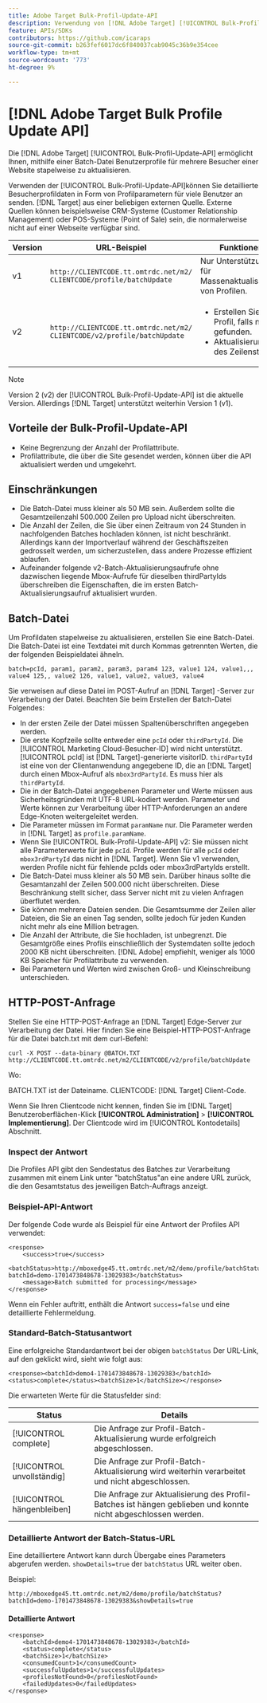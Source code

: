 ```yaml
---
title: Adobe Target Bulk-Profil-Update-API
description: Verwendung von [!DNL Adobe Target] [!UICONTROL Bulk-Profil-Update-API] zum Senden mehrerer Besucherprofildaten an [!DNL Target].
feature: APIs/SDKs
contributors: https://github.com/icaraps
source-git-commit: b263fef6017dc6f840037cab9045c36b9e354cee
workflow-type: tm+mt
source-wordcount: '773'
ht-degree: 9%

---
```


# [!DNL Adobe Target Bulk Profile Update API]

Die [!DNL Adobe Target] [!UICONTROL Bulk-Profil-Update-API] ermöglicht Ihnen, mithilfe einer Batch-Datei Benutzerprofile für mehrere Besucher einer Website stapelweise zu aktualisieren.

Verwenden der [!UICONTROL Bulk-Profil-Update-API]können Sie detaillierte Besucherprofildaten in Form von Profilparametern für viele Benutzer an senden. [!DNL Target] aus einer beliebigen externen Quelle. Externe Quellen können beispielsweise CRM-Systeme (Customer Relationship Management) oder POS-Systeme (Point of Sale) sein, die normalerweise nicht auf einer Webseite verfügbar sind.

| Version  | URL-Beispiel | Funktionen |
| --- | --- | --- |
| v1 | `http://CLIENTCODE.tt.omtrdc.net/m2/ CLIENTCODE/profile/batchUpdate` | Nur Unterstützung für Massenaktualisierung von Profilen. |
| v2 | `http://CLIENTCODE.tt.omtrdc.net/m2/ CLIENTCODE/v2/profile/batchUpdate` | <ul><li>Erstellen Sie ein Profil, falls nicht gefunden.</li><li>Aktualisierung des Zeilenstatus.</li></ul> |

>[!NOTE]
>
>Version 2 (v2) der [!UICONTROL Bulk-Profil-Update-API] ist die aktuelle Version. Allerdings [!DNL Target] unterstützt weiterhin Version 1 (v1).

## Vorteile der Bulk-Profil-Update-API

* Keine Begrenzung der Anzahl der Profilattribute.
* Profilattribute, die über die Site gesendet werden, können über die API aktualisiert werden und umgekehrt.

## Einschränkungen

* Die Batch-Datei muss kleiner als 50 MB sein. Außerdem sollte die Gesamtzeilenzahl 500.000 Zeilen pro Upload nicht überschreiten.
* Die Anzahl der Zeilen, die Sie über einen Zeitraum von 24 Stunden in nachfolgenden Batches hochladen können, ist nicht beschränkt. Allerdings kann der Importverlauf während der Geschäftszeiten gedrosselt werden, um sicherzustellen, dass andere Prozesse effizient ablaufen.
* Aufeinander folgende v2-Batch-Aktualisierungsaufrufe ohne dazwischen liegende Mbox-Aufrufe für dieselben thirdPartyIds überschreiben die Eigenschaften, die im ersten Batch-Aktualisierungsaufruf aktualisiert wurden.

## Batch-Datei

Um Profildaten stapelweise zu aktualisieren, erstellen Sie eine Batch-Datei. Die Batch-Datei ist eine Textdatei mit durch Kommas getrennten Werten, die der folgenden Beispieldatei ähneln.

``````
batch=pcId, param1, param2, param3, param4 123, value1 124, value1,,, value4 125,, value2 126, value1, value2, value3, value4
``````

Sie verweisen auf diese Datei im POST-Aufruf an [!DNL Target] -Server zur Verarbeitung der Datei. Beachten Sie beim Erstellen der Batch-Datei Folgendes:

* In der ersten Zeile der Datei müssen Spaltenüberschriften angegeben werden.
* Die erste Kopfzeile sollte entweder eine `pcId` oder `thirdPartyId`. Die [!UICONTROL Marketing Cloud-Besucher-ID] wird nicht unterstützt. [!UICONTROL pcId] ist [!DNL Target]-generierte visitorID. `thirdPartyId` ist eine von der Clientanwendung angegebene ID, die an [!DNL Target] durch einen Mbox-Aufruf als `mbox3rdPartyId`. Es muss hier als `thirdPartyId`.
* Die in der Batch-Datei angegebenen Parameter und Werte müssen aus Sicherheitsgründen mit UTF-8 URL-kodiert werden. Parameter und Werte können zur Verarbeitung über HTTP-Anforderungen an andere Edge-Knoten weitergeleitet werden.
* Die Parameter müssen im Format `paramName` nur. Die Parameter werden in [!DNL Target] as `profile.paramName`.
* Wenn Sie [!UICONTROL Bulk-Profil-Update-API] v2: Sie müssen nicht alle Parameterwerte für jede `pcId`. Profile werden für alle `pcId` oder `mbox3rdPartyId` das nicht in [!DNL Target]. Wenn Sie v1 verwenden, werden Profile nicht für fehlende pcIds oder mbox3rdPartyIds erstellt.
* Die Batch-Datei muss kleiner als 50 MB sein. Darüber hinaus sollte die Gesamtanzahl der Zeilen 500.000 nicht überschreiten. Diese Beschränkung stellt sicher, dass Server nicht mit zu vielen Anfragen überflutet werden.
* Sie können mehrere Dateien senden. Die Gesamtsumme der Zeilen aller Dateien, die Sie an einen Tag senden, sollte jedoch für jeden Kunden nicht mehr als eine Million betragen.
* Die Anzahl der Attribute, die Sie hochladen, ist unbegrenzt. Die Gesamtgröße eines Profils einschließlich der Systemdaten sollte jedoch 2000 KB nicht überschreiten. [!DNL Adobe] empfiehlt, weniger als 1000 KB Speicher für Profilattribute zu verwenden.
* Bei Parametern und Werten wird zwischen Groß- und Kleinschreibung unterschieden.

## HTTP-POST-Anfrage

Stellen Sie eine HTTP-POST-Anfrage an [!DNL Target] Edge-Server zur Verarbeitung der Datei. Hier finden Sie eine Beispiel-HTTP-POST-Anfrage für die Datei batch.txt mit dem curl-Befehl:

``````
curl -X POST --data-binary @BATCH.TXT http://CLIENTCODE.tt.omtrdc.net/m2/CLIENTCODE/v2/profile/batchUpdate
``````

Wo:

BATCH.TXT ist der Dateiname. CLIENTCODE: [!DNL Target] Client-Code.

Wenn Sie Ihren Clientcode nicht kennen, finden Sie im [!DNL Target] Benutzeroberflächen-Klick **[!UICONTROL Administration]** > **[!UICONTROL Implementierung]**. Der Clientcode wird im [!UICONTROL Kontodetails] Abschnitt.

### Inspect der Antwort

Die Profiles API gibt den Sendestatus des Batches zur Verarbeitung zusammen mit einem Link unter &quot;batchStatus&quot;an eine andere URL zurück, die den Gesamtstatus des jeweiligen Batch-Auftrags anzeigt.

### Beispiel-API-Antwort

Der folgende Code wurde als Beispiel für eine Antwort der Profiles API verwendet:

```
<response>
    <success>true</success>
    <batchStatus>http://mboxedge45.tt.omtrdc.net/m2/demo/profile/batchStatus?batchId=demo-1701473848678-13029383</batchStatus>
    <message>Batch submitted for processing</message>
</response>
```

Wenn ein Fehler auftritt, enthält die Antwort `success=false` und eine detaillierte Fehlermeldung.

### Standard-Batch-Statusantwort

Eine erfolgreiche Standardantwort bei der obigen `batchStatus` Der URL-Link, auf den geklickt wird, sieht wie folgt aus:

```
<response><batchId>demo4-1701473848678-13029383</batchId><status>complete</status><batchSize>1</batchSize></response>
```

Die erwarteten Werte für die Statusfelder sind:

| Status | Details |
| --- | --- |
| [!UICONTROL complete] | Die Anfrage zur Profil-Batch-Aktualisierung wurde erfolgreich abgeschlossen. |
| [!UICONTROL unvollständig] | Die Anfrage zur Profil-Batch-Aktualisierung wird weiterhin verarbeitet und nicht abgeschlossen. |
| [!UICONTROL hängenbleiben] | Die Anfrage zur Aktualisierung des Profil-Batches ist hängen geblieben und konnte nicht abgeschlossen werden. |

### Detaillierte Antwort der Batch-Status-URL

Eine detailliertere Antwort kann durch Übergabe eines Parameters abgerufen werden. `showDetails=true` der `batchStatus` URL weiter oben.

Beispiel:

```
http://mboxedge45.tt.omtrdc.net/m2/demo/profile/batchStatus?batchId=demo-1701473848678-13029383&showDetails=true
```

#### Detaillierte Antwort

```
<response>
    <batchId>demo4-1701473848678-13029383</batchId>
    <status>complete</status>
    <batchSize>1</batchSize>
    <consumedCount>1</consumedCount>
    <successfulUpdates>1</successfulUpdates>
    <profilesNotFound>0</profilesNotFound>
    <failedUpdates>0</failedUpdates>
</response>
```
